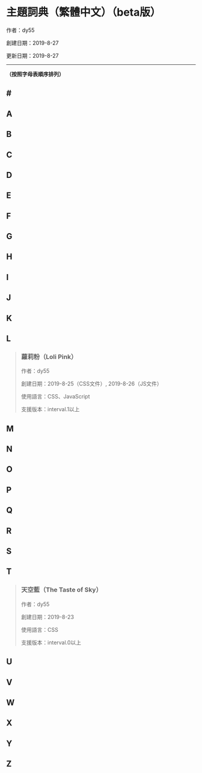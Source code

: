 # 主題詞典（繁體中文）（beta版）

作者：dy55

創建日期：2019-8-27

更新日期：2019-8-27

---

**（按照字母表順序排列）**

## \#
## A
## B
## C
## D
## E
## F
## G
## H
## I
## J
## K
## L

> ### 蘿莉粉（Loli Pink）
>
> 作者：dy55
>
> 創建日期：2019-8-25（CSS文件）, 2019-8-26（JS文件）
>
> 使用語言：CSS、JavaScript
>
> 支援版本：interval.1以上

## M
## N
## O
## P
## Q
## R
## S
## T

> ### 天空藍（The Taste of Sky）
>
> 作者：dy55
>
> 創建日期：2019-8-23
>
> 使用語言：CSS
>
> 支援版本：interval.0以上

## U
## V
## W
## X
## Y
## Z

